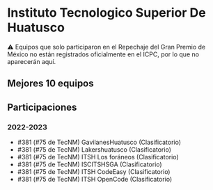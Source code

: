 # Instituto Tecnologico Superior De Huatusco

:warning: Equipos que solo participaron en el Repechaje del Gran Premio de México no están registrados oficialmente en el ICPC, por lo que no aparecerán aquí.

## Mejores 10 equipos


## Participaciones

### 2022-2023

- #381 (#75 de TecNM) GavilanesHuatusco (Clasificatorio)
- #381 (#75 de TecNM) Lakershuatusco (Clasificatorio)
- #381 (#75 de TecNM) ITSH Los foráneos (Clasificatorio)
- #381 (#75 de TecNM) ISCITSHSGA (Clasificatorio)
- #381 (#75 de TecNM) ITSH CodeEasy (Clasificatorio)
- #381 (#75 de TecNM) ITSH OpenCode (Clasificatorio)



